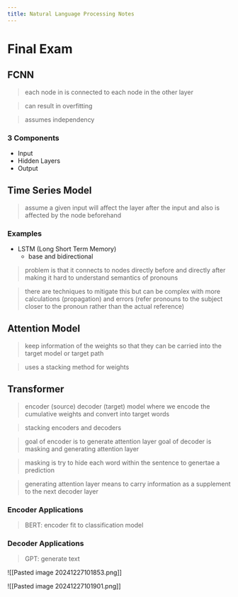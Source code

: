 ```yaml
---
title: Natural Language Processing Notes
---
```

# Final Exam

## FCNN

> each node in is connected to each node in the other layer

> can result in overfitting

> assumes independency
### 3 Components
- Input
- Hidden Layers
- Output
## Time Series Model

> assume a given input will affect the layer after the input and also is affected by the node beforehand

### Examples
- LSTM (Long Short Term Memory)
	- base and bidirectional

> problem is that it connects to nodes directly before and directly after making it hard to understand semantics of pronouns

> there are techniques to mitigate this but can be complex with more calculations (propagation) and errors (refer pronouns to the subject closer to the pronoun rather than the actual reference)
## Attention Model

> keep information of the weights so that they can be carried into the target model or target path

> uses a stacking method for weights

## Transformer

> encoder (source) decoder (target) model
> where we encode the cumulative weights and convert into target words

> stacking encoders and decoders

> goal of encoder is to generate attention layer
> goal of decoder is masking and generating attention layer

> masking is try to hide each word within the sentence to genertae a prediction 

> generating attention layer means to carry information as a supplement to the next decoder layer
### Encoder Applications

> BERT: encoder fit to classification model

### Decoder Applications

> GPT: generate text

![[Pasted image 20241227101853.png]]

![[Pasted image 20241227101901.png]]
